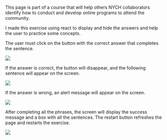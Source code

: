 This page is part of a course that will help others NYCH collaborators identify how to conduct and develop online programs to attend the community.

I made this exercise using react to display and hide the answers and help the user to practice some concepts.

The user must click on the button with the correct answer that completes the sentence.

<img src="https://cdn.discordapp.com/attachments/1016745958727491615/1049762207166120046/1.png" />

If the answer is correct, the button will disappear, and the following sentence will appear on the screen.

<img src="https://cdn.discordapp.com/attachments/1016745958727491615/1058424406839414834/2.png" />

If the answer is wrong, an alert message will appear on the screen.

<img src="https://cdn.discordapp.com/attachments/1016745958727491615/1058424407187533834/3.png"/>

After completing all the phrases, the screen will display the success message and a box with all the sentences. The restart button refreshes the page and restarts the exercise.

<img src="https://cdn.discordapp.com/attachments/1016745958727491615/1058424407619534908/4.png"/>




